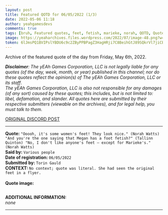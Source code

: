 ```yaml
---
layout: post
title: Featured QOTD for 06/05/2022 (1/3)
date: 2022-05-06 11:18
author: yeahgamesdevs
comments: true
tags: [bruh, Featured quotes, feet, fetish, marieke, norah, QOTD, Quotes, tallinn]
image: https://yeaharchives.files.wordpress.com/2022/07/image-48.png?w=508
token: 6lJmsPQ1BVIPslYBDU6c9c2ZByPPBPagZ3HagHRji7C8BeihGtJ89SQkrVl7jiCBv6BbyJ0JLyBBGaFkQJyjlxGU1WImwCEQJBdhfUGwGxWWAECnYw4VIO3WW5QyqegI5UqCtFn2B5r3
---
```

<!-- wp:paragraph -->
<p>Archive of the featured quote of the day from Friday, May 6th, 2022. </p>
<!-- /wp:paragraph -->

<!-- wp:paragraph -->
<p><em><strong>Disclaimer</strong>: The yEAh Games Corporation, LLC is not legally liable for any quotes (of the day, week, month, or year) published in this channel; nor do these quotes reflect the opinion(s) of The yEAh Games Corporation, LLC or its staff</em>.<br><em>The yEAh Games Corporation, LLC is also not responsible for any damages (of any sort) caused by these quotes; this includes, but is not limited to: libel, defamation, and slander. All quotes here are submitted by their respective submitters (viewable on the archives), and for legal help, you must talk to them.</em><br><a href="https://cdn.discordapp.com/attachments/958100064079839303/964566123628609628/unknown.png"></a></p>
<!-- /wp:paragraph -->

<!-- wp:buttons {"layout":{"type":"flex","justifyContent":"left"}} -->
<div class="wp-block-buttons"><!-- wp:button {"textColor":"vivid-cyan-blue","align":"center","style":{"border":{"radius":"18px"}},"className":"is-style-fill"} -->
<div class="wp-block-button aligncenter is-style-fill"><a class="wp-block-button__link has-vivid-cyan-blue-color has-text-color wp-element-button" href="https://discord.com/channels/887052880782176266/958100064079839303/971879041823031356" style="border-radius:18px;">ORIGINAL DISCORD POST</a></div>
<!-- /wp:button --></div>
<!-- /wp:buttons -->

<!-- wp:separator {"align":"center","className":"is-style-wide"} -->
<hr class="wp-block-separator aligncenter has-alpha-channel-opacity is-style-wide" />
<!-- /wp:separator -->

<!-- wp:paragraph -->
<p><strong>Quote: </strong><code>"Ooooh, it's some women's feet! They look nice." (Norah Watts) "And you're the one saying that Megan has a foot fetish?" (Tallinn Quinton) "No, I don't like anyone's feet — except for Marieke's." (Norah Watts)</code><br><strong>Said by: </strong><code>Various people</code><br><strong>Date of registration: </strong><code>06/05/2022</code> <br><strong>Submitted by: </strong><code>Torin Gauld</code><br><strong>CONTEXT: </strong><code>No context; quote was literal. She had seen the original feet in a flyer.<br></code><br><strong>Quote image:</strong></p>
<!-- /wp:paragraph -->

<!-- wp:image {"id":876,"sizeSlug":"large","linkDestination":"none"} -->
<figure class="wp-block-image size-large"><img src="https://yeaharchives.files.wordpress.com/2022/07/image-48.png?w=508" alt="" class="wp-image-876" /></figure>
<!-- /wp:image -->

<!-- wp:paragraph -->
<p><strong>ADDITIONAL INFORMATION:</strong><br><em>none</em></p>
<!-- /wp:paragraph -->

<!-- wp:separator {"className":"is-style-wide"} -->
<hr class="wp-block-separator has-alpha-channel-opacity is-style-wide" />
<!-- /wp:separator -->
